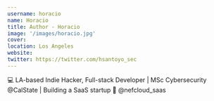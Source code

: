 ```yaml
---
username: horacio
name: Horacio
title: Author - Horacio
image: '/images/horacio.jpg'
cover:
location: Los Angeles 
website: 
twitter: https://twitter.com/hsantoyo_sec
---
```

💻 LA-based Indie Hacker, Full-stack Developer | 
MSc Cybersecurity @CalState | 
Building a SaaS startup 🚀 @nefcloud_saas

